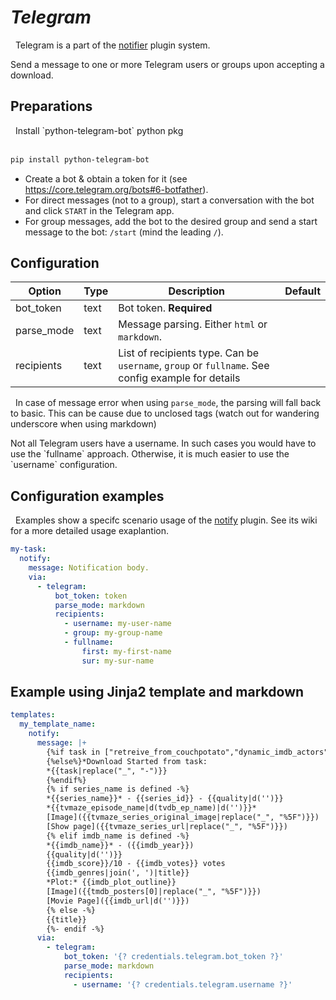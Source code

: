 # *Telegram*
<div class="alert alert-success" role="info">
  
  <span class="glyphicon glyphicon glyphicon-cog"></span>
  &nbsp; Telegram is a part of the [notifier](/Plugins/Notifiers) plugin system.
</div>
Send a message to one or more Telegram users or groups upon accepting a download.


## Preparations
<div class="alert alert-info" role="alert">
  <span class="glyphicon glyphicon glyphicon-download-alt"></span>
  &nbsp; Install `python-telegram-bot` python pkg
<br/><br/>

```bash
pip install python-telegram-bot
```
</div>

* Create a bot & obtain a token for it (see https://core.telegram.org/bots#6-botfather).
* For direct messages (not to a group), start a conversation with the bot and click `START` in the Telegram app.
* For group messages, add the bot to the desired group and send a start message to the bot: `/start` (mind the
  leading `/`).
## Configuration

| Option |Type|  Description | Default |
| --- | ---| --- |---|
|bot_token|text|Bot token. **Required**
|parse_mode|text|Message parsing. Either `html` or `markdown`. 
|recipients|text|List of recipients type. Can be `username`, `group` or `fullname`. See config example for details
  
  <span class="glyphicon glyphicon-info-sign"></span>
  &nbsp; In case of message error when using `parse_mode`, the parsing will fall back to basic. This can be cause due to unclosed tags (watch out for wandering underscore when using markdown)
</div>
Not all Telegram users have a username. In such cases you would have to use the `fullname` approach. Otherwise, it is much easier to use the `username` configuration.

## Configuration examples
<div class="alert alert-warning" role="info">
  
  <span class="glyphicon glyphicon glyphicon-cog"></span>
  &nbsp; Examples show a specifc scenario usage of the [notify](/Plugins/notify) plugin. See its wiki for a more detailed usage exaplantion.
</div>

```yaml
my-task:
  notify:
    message: Notification body.
    via:
      - telegram:
          bot_token: token
          parse_mode: markdown
          recipients:
            - username: my-user-name
            - group: my-group-name
            - fullname:
                first: my-first-name
                sur: my-sur-name
```

## Example using Jinja2 template and markdown
```yaml
templates:
  my_template_name:
    notify:
      message: |+
        {%if task in ["retreive_from_couchpotato","dynamic_imdb_actors"]%}*New movie added to queue*
        {%else%}*Download Started from task:
        *{{task|replace("_", "-")}}
        {%endif%}
        {% if series_name is defined -%}
        *{{series_name}}* - {{series_id}} - {{quality|d('')}}
        *{{tvmaze_episode_name|d(tvdb_ep_name)|d('')}}*
        [Image]({{tvmaze_series_original_image|replace("_", "%5F")}})
        [Show page]({{tvmaze_series_url|replace("_", "%5F")}})
        {% elif imdb_name is defined -%}
        *{{imdb_name}}* - ({{imdb_year}})
        {{quality|d('')}}
        {{imdb_score}}/10 - {{imdb_votes}} votes
        {{imdb_genres|join(', ')|title}} 
        *Plot:* {{imdb_plot_outline}}
        [Image]({{tmdb_posters[0]|replace("_", "%5F")}})
        [Movie Page]({{imdb_url|d('')}})
        {% else -%}
        {{title}}
        {%- endif -%}
      via:
        - telegram:
            bot_token: '{? credentials.telegram.bot_token ?}'
            parse_mode: markdown
            recipients:
              - username: '{? credentials.telegram.username ?}'
```


